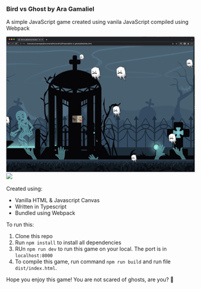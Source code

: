 ### Bird vs Ghost by Ara Gamaliel

A simple JavaScript game created using vanila JavaScript compiled using Webpack

![Bird vs Ghost by Ara Gamaliel](./screenshots/ss.png)
<img src="./screenshots/capture.gif">

Created using: 
- Vanilla HTML & Javascript Canvas
- Written in Typescript
- Bundled using Webpack

To run this:

1. Clone this repo
2. Run `npm install` to install all dependencies
3. RUn `npm run dev` to run this game on your local. The port is in `localhost:8000`
4. To compile this game, run command `npm run build` and run file `dist/index.html`.

Hope you enjoy this game! You are not scared of ghosts, are you? 👻
